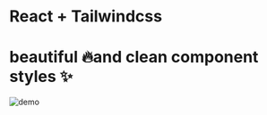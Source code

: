 # React + Tailwindcss

# beautiful 🔥and clean component styles ✨

![demo](https://github.com/8kra/taiwindcss-react-js-components/assets/115061491/759ff09d-a93b-4934-9988-662fa6f790ec)
